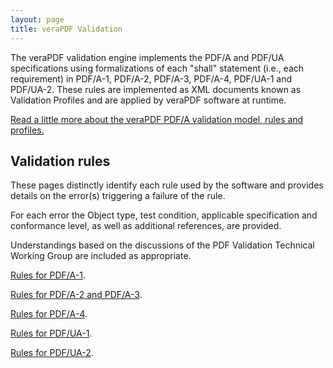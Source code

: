 ```yaml
---
layout: page
title: veraPDF Validation
---
```


The veraPDF validation engine implements the PDF/A and PDF/UA specifications using formalizations of each "shall" statement (i.e., each requirement) in PDF/A-1, PDF/A-2, PDF/A-3, PDF/A-4, PDF/UA-1 and  PDF/UA-2. These rules are implemented as XML documents known as Validation Profiles and are applied by veraPDF software at runtime.

[Read a little more about the veraPDF PDF/A validation model, rules and profiles.](./rules)

Validation rules
----------------
These pages distinctly identify each rule used by the software and provides details on the error(s) triggering a failure of the rule.

For each error the Object type, test condition, applicable specification and conformance level, as well as additional references, are provided.

Understandings based on the discussions of the PDF Validation Technical Working Group are included as appropriate.

[Rules for PDF/A-1](https://github.com/veraPDF/veraPDF-validation-profiles/wiki/PDFA-Part-1-rules/).

[Rules for PDF/A-2 and PDF/A-3](https://github.com/veraPDF/veraPDF-validation-profiles/wiki/PDFA-Parts-2-and-3-rules/).

[Rules for PDF/A-4](https://github.com/veraPDF/veraPDF-validation-profiles/wiki/PDFA-Part-4-rules/).

[Rules for PDF/UA-1](https://github.com/veraPDF/veraPDF-validation-profiles/wiki/PDFUA-Part-1-rules/).

[Rules for PDF/UA-2](https://github.com/veraPDF/veraPDF-validation-profiles/wiki/PDFUA-Part-2-rules/).
